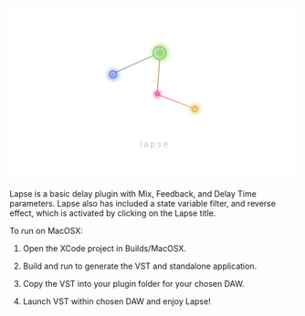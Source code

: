 ![SplashScreen](Resources/Lapse_3rd_Sprint.png)

Lapse is a basic delay plugin with Mix, Feedback, and Delay Time parameters. Lapse also has included a state variable filter, and reverse effect, which is activated by clicking on the Lapse title.

To run on MacOSX:

1. Open the XCode project in Builds/MacOSX. 

2. Build and run to generate the VST and standalone application.

3. Copy the VST into your plugin folder for your chosen DAW.

4. Launch VST within chosen DAW and enjoy Lapse!
